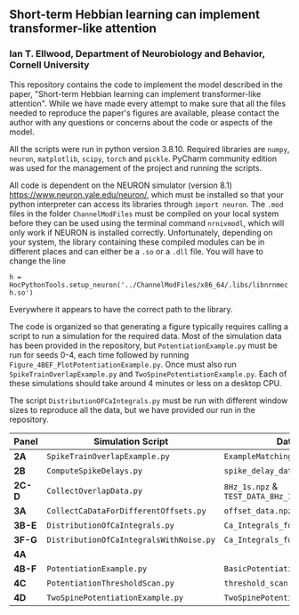 ## Short-term Hebbian learning can implement transformer-like attention

### Ian T. Ellwood, Department of Neurobiology and Behavior, Cornell University

This repository contains the code to implement the model described in the paper, "Short-term Hebbian learning can implement transformer-like attention". While we have made every attempt to make sure that all the files needed to reproduce the paper's figures are available, please contact the author with any questions or concerns about the code or aspects of the model. 

All the scripts were run in python version 3.8.10. Required libraries are `numpy`, `neuron`, `matplotlib`, `scipy`, `torch` and `pickle`. PyCharm community edition was used for the management of the project and running the scripts. 

All code is dependent on the NEURON simulator (version 8.1) https://www.neuron.yale.edu/neuron/, which must be installed so that your python interpreter can access its
libraries through `import neuron`. The `.mod` files in the folder `ChannelModFiles` must be compiled on your local system before they can be used using the terminal command `nrnivmodl`, which will only work if NEURON is installed correctly. Unfortunately, depending on your system, the library containing these compiled modules can be in different places and can either be a `.so` or a `.dll` file. You will have to change the line

`h = HocPythonTools.setup_neuron('../ChannelModFiles/x86_64/.libs/libnrnmech.so')`

Everywhere it appears to have the correct path to the library.

The code is organized so that generating a figure typically requires calling a script to run a simulation for the required data. Most of the simulation 
data has been provided in the repository, but `PotentiationExample.py` must be run for seeds 0-4, each time followed by running `Figure_4BEF_PlotPotentiationExample.py`. Once must also run `SpikeTrainOverlapExample.py` and `TwoSpinePotentiationExample.py`. Each of these simulations
should take around 4 minutes or less on a desktop CPU.

The script `DistributionOFCaIntegrals.py` must be run with different window sizes to reproduce all the data, but we have provided our run in the repository.

| Panel |Simulation Script | Data file | Figure Script |
| ----- | -----------------| ----------| ------------- |
| **2A**    | `SpikeTrainOverlapExample.py` | `ExampleMatchingRun.npz` | `Figure_2A_PlotBasicOverlapExample.py` |
| **2B**    | `ComputeSpikeDelays.py` | `spike_delay_data.obj` | `Figure_2B_PlotSpikeDelays.py` | 
| **2C-D**| `CollectOverlapData.py` | `8Hz_1s.npz` & `TEST_DATA_8Hz_1s.npz` | `Figure_2CD_FitLinearModelToOverlapsAndPlot.py` |
| **3A**| `CollectCaDataForDifferentOffsets.py` | `offset_data.npz` | `Figure_3A_PlotOffsetData.py` |
|**3B-E**| `DistributionOfCaIntegrals.py` | `Ca_Integrals_for_ROC_plots/..` | `Figure_3BCDE_HistogramAndROCPlots.py`|
|**3F-G**| `DistributionOfCaIntegralsWithNoise.py` | `Ca_Integrals_for_ROC_plots/..` | `Figure_3FG_HistogramAndROCPlots_Noise.py`|
|**4A** | | | `Figure_4A_PlotThresholdSigma.py`|
|**4B-F**| `PotentiationExample.py` | `BasicPotentiationExample.py` | `Figure_4BEF_PlotPotentiationExample.py`|
|**4C** | `PotentiationThresholdScan.py` | `threshold_scan.npz` | `Figure_4C_PlotPotentiationThresholdScan.py`|
|**4D** | `TwoSpinePotentiationExample.py` |`TwoSpinePotentiationExample.obj`| `Figure_4D_PlotTwoSpinePotentiationExample.py`|



